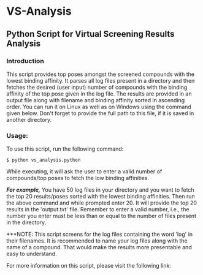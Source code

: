 # VS-Analysis

## Python Script for Virtual Screening Results Analysis

### Introduction

This script provides top poses amongst the screened compounds with the lowest binding affinity.
It parses all log files present in a directory and then fetches the desired (user input) number of compounds with the binding affinity of the top pose given in the log file.
The results are provided in an output file along with filename and binding affinity sorted in ascending order.
You can run it on Linux as well as on Windows using the command given below. Don't forget to provide the full path to this file, if it is saved in another directory.

### Usage:

To use this script, run the following command:

```$ python vs_analysis.python```

While executing, it will ask the user to enter a valid number of compounds/top poses to fetch the low binding affinities.

***For example,***
You have 50 log files in your directory and you want to fetch the top 20 results/poses sorted with the lowest binding affinities.
Then run the above command and while prompted enter 20. It will provide the top 20 results in the 'output.txt' file.
Remember to enter a valid number, i.e., the number you enter must be less than or equal to the number of files present in the directory.

***NOTE:
This script screens for the log files containing the word 'log' in their filenames.
It is recommended to name your log files along with the name of a compound. That would make the results more presentable and easy to understand.

For more information on this script, please visit the following link:
